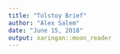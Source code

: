 ```yaml
---
title: "Tolstoy Brief"
author: "Alex Salem"
date: "June 15, 2018"
output: xaringan::moon_reader
---
```

